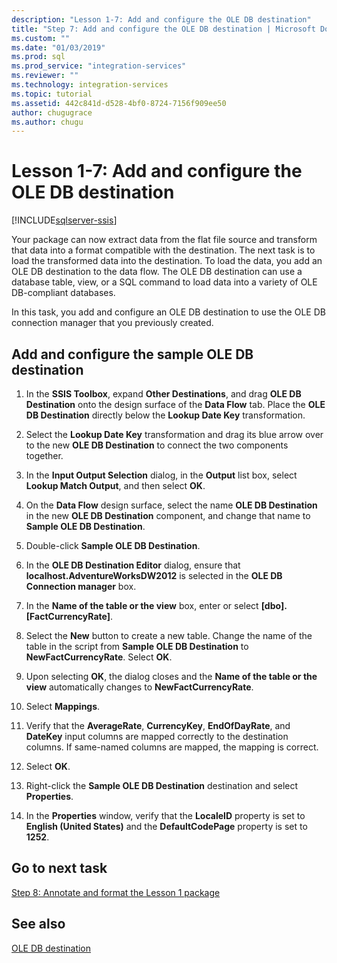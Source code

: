 ```yaml
---
description: "Lesson 1-7: Add and configure the OLE DB destination"
title: "Step 7: Add and configure the OLE DB destination | Microsoft Docs"
ms.custom: ""
ms.date: "01/03/2019"
ms.prod: sql
ms.prod_service: "integration-services"
ms.reviewer: ""
ms.technology: integration-services
ms.topic: tutorial
ms.assetid: 442c841d-d528-4bf0-8724-7156f909ee50
author: chugugrace
ms.author: chugu
---
```

# Lesson 1-7: Add and configure the OLE DB destination

[!INCLUDE[sqlserver-ssis](../includes/applies-to-version/sqlserver-ssis.md)]



Your package can now extract data from the flat file source and transform that data into a format compatible with the destination. The next task is to load the transformed data into the destination. To load the data, you add an OLE DB destination to the data flow. The OLE DB destination can use a database table, view, or a SQL command to load data into a variety of OLE DB-compliant databases.  
  
In this task, you add and configure an OLE DB destination to use the OLE DB connection manager that you previously created.  
  
## Add and configure the sample OLE DB destination  
  
1.  In the **SSIS Toolbox**, expand **Other Destinations**, and drag **OLE DB Destination** onto the design surface of the **Data Flow** tab. Place the **OLE DB Destination** directly below the **Lookup Date Key** transformation.  
  
2.  Select the **Lookup Date Key** transformation and drag its blue arrow over to the new **OLE DB Destination** to connect the two components together.  
  
3.  In the **Input Output Selection** dialog, in the **Output** list box, select **Lookup Match Output**, and then select **OK**.  
  
4.  On the **Data Flow** design surface, select the name **OLE DB Destination** in the new **OLE DB Destination** component, and change that name to **Sample OLE DB Destination**.  
  
5.  Double-click **Sample OLE DB Destination**.  
  
6.  In the **OLE DB Destination Editor** dialog, ensure that **localhost.AdventureWorksDW2012** is selected in the **OLE DB Connection manager** box.  
  
7.  In the **Name of the table or the view** box, enter or select **[dbo].[FactCurrencyRate]**.  
  
8.  Select the **New** button to create a new table.  Change the name of the table in the script from **Sample OLE DB Destination** to **NewFactCurrencyRate**.  Select **OK**.  
  
9. Upon selecting **OK**, the dialog closes and the **Name of the table or the view** automatically changes to **NewFactCurrencyRate**.  
  
10. Select **Mappings**.  
  
11. Verify that the **AverageRate**, **CurrencyKey**, **EndOfDayRate**, and **DateKey** input columns are mapped correctly to the destination columns. If same-named columns are mapped, the mapping is correct.  
  
12. Select **OK**.  
  
13. Right-click the **Sample OLE DB Destination** destination and select **Properties**.  
  
14. In the **Properties** window, verify that the **LocaleID** property is set to **English (United States)** and the **DefaultCodePage** property is set to **1252**.  
  
## Go to next task
[Step 8: Annotate and format the Lesson 1 package](../integration-services/lesson-1-8-making-the-lesson-1-package-easier-to-understand.md)  
  
## See also  
[OLE DB destination](../integration-services/data-flow/ole-db-destination.md)  
  
  
  
